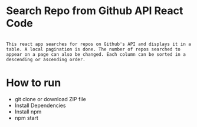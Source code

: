 # Search Repo from Github API React Code
```

This react app searches for repos on Github's API and displays it in a table. A local pagination is done. The number of repos searched to appear on a page can also be changed. Each column can be sorted in a descending or ascending order. 

```

# How to run
- git clone or download ZIP file
- Install Dependencies
- Install npm
- npm start
